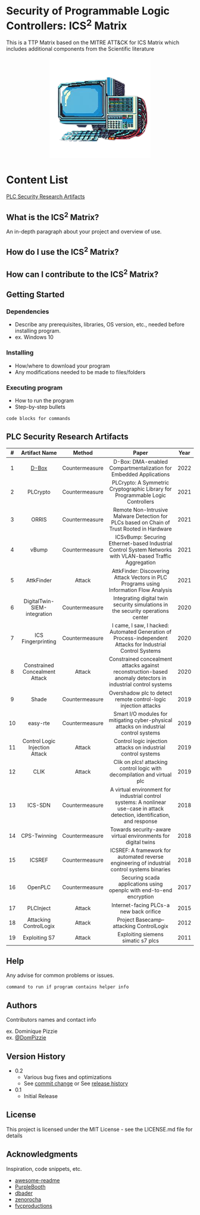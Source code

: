 # Security of Programmable Logic Controllers: ICS<sup>2</sup> Matrix

This is a TTP Matrix based on the MITRE ATT&CK for ICS Matrix which includes additional components from the Scientific literature

<div align="center">
  <kbd>
    <img src="img/logo.png" />
  </kbd>
</div>


# Content List

[PLC Security Research Artifacts](#plc-security-research-artifacts)

## What is the ICS<sup>2</sup> Matrix?

An in-depth paragraph about your project and overview of use.

## How do I use the ICS<sup>2</sup> Matrix?

## How can I contribute to the ICS<sup>2</sup> Matrix?

## Getting Started

### Dependencies

* Describe any prerequisites, libraries, OS version, etc., needed before installing program.
* ex. Windows 10

### Installing

* How/where to download your program
* Any modifications needed to be made to files/folders

### Executing program

* How to run the program
* Step-by-step bullets
```
code blocks for commands
```

## PLC Security Research Artifacts

|  # |          Artifact Name         |     Method     |                                                             Paper                                                            | Year |
|:--:|:------------------------------:|:--------------:|:----------------------------------------------------------------------------------------------------------------------------:|:----:|
| 1  | [D-Box](https://github.com/RiS3-Lab/D-Box)                          | Countermeasure | D-Box: DMA-enabled Compartmentalization for Embedded Applications                                                            | 2022 |
| 2  | PLCrypto                       | Countermeasure | PLCrypto: A Symmetric Cryptographic Library for Programmable Logic Controllers                                               | 2021 |
| 3  | ORRIS                          | Countermeasure | Remote Non-Intrusive Malware Detection for PLCs based on Chain of Trust Rooted in Hardware                                   | 2021 |
| 4  | vBump                          | Countermeasure | ICSvBump: Securing Ethernet-based Industrial Control System Networks with VLAN-based Traffic Aggregation                     | 2021 |
| 5  | AttkFinder                     | Attack         | AttkFinder: Discovering Attack Vectors in PLC Programs using Information Flow Analysis                                       | 2021 |
| 6  | DigitalTwin-SIEM-integration   | Countermeasure | Integrating digital twin security simulations in the security operations center                                              | 2020 |
| 7  | ICS Fingerprinting             | Countermeasure | I came, I saw, I hacked: Automated Generation of Process-independent Attacks for Industrial Control Systems                  | 2020 |
| 8  | Constrained Concealment Attack | Attack         | Constrained concealment attacks against reconstruction-based anomaly detectors in industrial control systems                 | 2020 |
| 9  | Shade                          | Countermeasure | Overshadow plc to detect remote control-logic injection attacks                                                              | 2019 |
| 10 | easy-rte                       | Countermeasure | Smart I/O modules for mitigating cyber-physical attacks on industrial control systems                                        | 2019 |
| 11 | Control Logic Injection Attack | Attack         | Control logic injection attacks on industrial control systems                                                                | 2019 |
| 12 | CLIK                           | Attack         | Clik on plcs! attacking control logic with decompilation and virtual plc                                                     | 2019 |
| 13 | ICS-SDN                        | Countermeasure | A virtual environment for industrial control systems: A nonlinear use-case in attack detection, identification, and response | 2018 |
| 14 | CPS-Twinning                   | Countermeasure | Towards security-aware virtual environments for digital twins                                                                | 2018 |
| 15 | ICSREF                         | Countermeasure | ICSREF: A framework for automated reverse engineering of industrial control systems binaries                                 | 2018 |
| 16 | OpenPLC                        | Countermeasure | Securing scada applications using openplc with end-to-end encryption                                                         | 2017 |
| 17 | PLCInject                      | Attack         | Internet-facing PLCs-a new back orifice                                                                                      | 2015 |
| 18 | Attacking ControlLogix         | Attack         | Project Basecamp–attacking ControlLogix                                                                                      | 2012 |
| 19 | Exploiting S7                  | Attack         | Exploiting siemens simatic s7 plcs                                                                                           | 2011 |


## Help

Any advise for common problems or issues.
```
command to run if program contains helper info
```

## Authors

Contributors names and contact info

ex. Dominique Pizzie  
ex. [@DomPizzie](https://twitter.com/dompizzie)

## Version History

* 0.2
    * Various bug fixes and optimizations
    * See [commit change]() or See [release history]()
* 0.1
    * Initial Release

## License

This project is licensed under the MIT License - see the LICENSE.md file for details

## Acknowledgments

Inspiration, code snippets, etc.
* [awesome-readme](https://github.com/matiassingers/awesome-readme)
* [PurpleBooth](https://gist.github.com/PurpleBooth/109311bb0361f32d87a2)
* [dbader](https://github.com/dbader/readme-template)
* [zenorocha](https://gist.github.com/zenorocha/4526327)
* [fvcproductions](https://gist.github.com/fvcproductions/1bfc2d4aecb01a834b46)